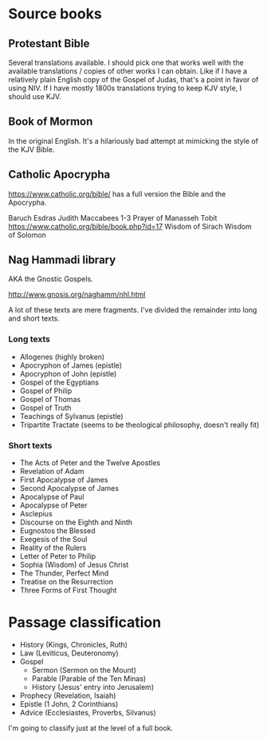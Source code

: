 # Source books

## Protestant Bible

Several translations available. I should pick one that works well with the available translations /
copies of other works I can obtain. Like if I have a relatively plain English copy of the Gospel of
Judas, that's a point in favor of using NIV. If I have mostly 1800s translations trying to keep KJV
style, I should use KJV.

## Book of Mormon

In the original English. It's a hilariously bad attempt at mimicking the style of the KJV Bible.

## Catholic Apocrypha

https://www.catholic.org/bible/ has a full version the Bible and the Apocrypha.

Baruch
Esdras
Judith
Maccabees 1-3
Prayer of Manasseh
Tobit https://www.catholic.org/bible/book.php?id=17
Wisdom of Sirach
Wisdom of Solomon

## Nag Hammadi library

AKA the Gnostic Gospels.

http://www.gnosis.org/naghamm/nhl.html

A lot of these texts are mere fragments. I've divided the remainder into long and short texts.

### Long texts

* Allogenes (highly broken)
* Apocryphon of James (epistle)
* Apocryphon of John (epistle)
* Gospel of the Egyptians
* Gospel of Philip
* Gospel of Thomas
* Gospel of Truth
* Teachings of Sylvanus (epistle)
* Tripartite Tractate (seems to be theological philosophy, doesn't really fit)

### Short texts

* The Acts of Peter and the Twelve Apostles
* Revelation of Adam
* First Apocalypse of James
* Second Apocalypse of James
* Apocalypse of Paul
* Apocalypse of Peter
* Asclepius
* Discourse on the Eighth and Ninth
* Eugnostos the Blessed
* Exegesis of the Soul
* Reality of the Rulers
* Letter of Peter to Philip
* Sophia (Wisdom) of Jesus Christ
* The Thunder, Perfect Mind
* Treatise on the Resurrection
* Three Forms of First Thought


# Passage classification

* History (Kings, Chronicles, Ruth)
* Law (Leviticus, Deuteronomy)
* Gospel
  * Sermon (Sermon on the Mount)
  * Parable (Parable of the Ten Minas)
  * History (Jesus' entry into Jerusalem)
* Prophecy (Revelation, Isaiah)
* Epistle (1 John, 2 Corinthians)
* Advice (Ecclesiastes, Proverbs, Silvanus)

I'm going to classify just at the level of a full book.
